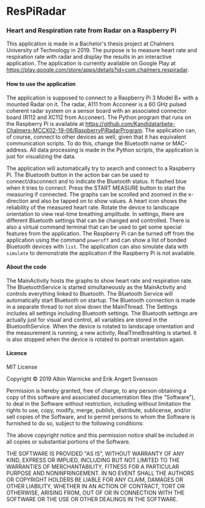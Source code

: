 # ResPiRadar
### Heart and Respiration rate from Radar on a Raspberry Pi
This application is made in a Bachelor's thesis project at Chalmers University of Technology in 2019. 
The purpose is to measure heart rate and respiration rate with radar and display the results in an interactive application.
The application is currently available on Google Play at https://play.google.com/store/apps/details?id=com.chalmers.respiradar.

#### How to use the application
The application is supposed to connect to a Raspberry Pi 3 Model B+ with a mounted Radar on it. 
The radar, A111 from Acconeer is a 60 GHz pulsed coherent radar system on a sensor board with an associated connector board 
(R112 and XC112 from Acconeer). The Python program that runs on the Raspberry Pi is available at 
https://github.com/Kandidatarbete-Chalmers-MCCX02-19-06/RaspberryPiRadarProgram. 
The application can, of course, connect to other devices as well, given that it has equivalent communication scripts. 
To do this, change the Bluetooth name or MAC-address. 
All data processing is made in the Python scripts, the application is just for visualizing the data.

The application will automatically try to search and connect to a Raspberry Pi. 
The Bluetooth button in the action bar can be used to connect/disconnect and to indicate the Bluetooth status. 
It flashed blue when it tries to connect. Press the START MEASURE button to start the measuring if connected. 
The graphs can be scrolled and zoomed in the x-direction and also be tapped on to show values. 
A heart icon shows the reliability of the measured heart rate. 
Rotate the device to landscape orientation to view real-time breathing amplitude. 
In settings, there are different Bluetooth settings that can be changed and controlled. 
There is also a virtual command terminal that can be used to get some special features from the application.
The Raspberry Pi can be turned off from the application using the command `poweroff` 
and can show a list of bonded Bluetooth devices with `list`.
The application can also simulate data with `simulate` to demonstrate the application if the Raspberry Pi is not available.

#### About the code
The MainActivity hosts the graphs to show heart rate and respiration rate. 
The BluetoothService is started simultaneously as the MainActivity and controls everything linked to Bluetooth.
The Bluetooth Service will automatically start Bluetooth on startup. 
The Bluetooth connection is made in a separate thread to not slow down the MainThread. 
The Settings includes all settings including Bluetooth settings. 
The Bluetooth settings are actually just for visual and control, all variables are stored in the BluetoothService. 
When the device is rotated to landscape orientation and the measurement is running, a new activity, RealTimeBreahting is started. 
It is also stopped when the device is rotated to portrait orientation again. 

#### Licence
MIT License

Copyright © 2019 Albin Warnicke and Erik Angert Svensson

Permission is hereby granted, free of charge, to any person obtaining a copy
of this software and associated documentation files (the "Software"), to deal
in the Software without restriction, including without limitation the rights
to use, copy, modify, merge, publish, distribute, sublicense, and/or sell
copies of the Software, and to permit persons to whom the Software is
furnished to do so, subject to the following conditions:

The above copyright notice and this permission notice shall be included in all
copies or substantial portions of the Software.

THE SOFTWARE IS PROVIDED "AS IS", WITHOUT WARRANTY OF ANY KIND, EXPRESS OR
IMPLIED, INCLUDING BUT NOT LIMITED TO THE WARRANTIES OF MERCHANTABILITY,
FITNESS FOR A PARTICULAR PURPOSE AND NONINFRINGEMENT. IN NO EVENT SHALL THE
AUTHORS OR COPYRIGHT HOLDERS BE LIABLE FOR ANY CLAIM, DAMAGES OR OTHER
LIABILITY, WHETHER IN AN ACTION OF CONTRACT, TORT OR OTHERWISE, ARISING FROM,
OUT OF OR IN CONNECTION WITH THE SOFTWARE OR THE USE OR OTHER DEALINGS IN THE
SOFTWARE.



